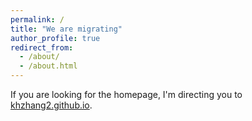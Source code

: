```yaml
---
permalink: /
title: "We are migrating"
author_profile: true
redirect_from: 
  - /about/
  - /about.html
---
```


If you are looking for the homepage, I'm directing you to [khzhang2.github.io](khzhang2.github.io).
